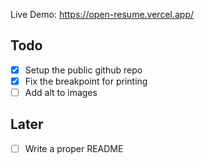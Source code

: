Live Demo: https://open-resume.vercel.app/

## Todo

- [x] Setup the public github repo
- [x] Fix the breakpoint for printing
- [ ] Add alt to images
## Later

- [ ] Write a proper README
